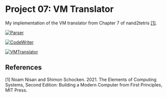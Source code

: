 # Project 07: VM Translator
My implementation of the VM translator from Chapter 7 of nand2tetris [[1]](#1).

[![Parser](https://github.com/jeffreyflorek/nand2tetris/actions/workflows/test-project-07-parser.yml/badge.svg)](https://github.com/jeffreyflorek/nand2tetris/actions/workflows/test-project-07-parser.yml)

[![CodeWriter](https://github.com/jeffreyflorek/nand2tetris/actions/workflows/test-project-07-code_writer.yml/badge.svg)](https://github.com/jeffreyflorek/nand2tetris/actions/workflows/test-project-07-code_writer.yml)

[![VMTranslator](https://github.com/jeffreyflorek/nand2tetris/actions/workflows/test-project-07-vm_translator.yml/badge.svg)](https://github.com/jeffreyflorek/nand2tetris/actions/workflows/test-project-07-vm_translator.yml)

## References
<a id="1">[1]</a> Noam Nisan and Shimon Schocken. 2021. The Elements of Computing Systems, Second Edition: Building a Modern Computer from First Principles, MIT Press.
